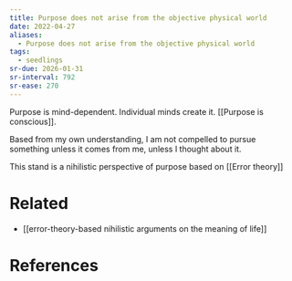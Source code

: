 ```yaml
---
title: Purpose does not arise from the objective physical world
date: 2022-04-27
aliases:
  - Purpose does not arise from the objective physical world
tags:
  - seedlings
sr-due: 2026-01-31
sr-interval: 792
sr-ease: 270
---
```

Purpose is mind-dependent. Individual minds create it.
[[Purpose is conscious]].

Based from my own understanding, I am not compelled to pursue something unless it comes from me, unless I thought about it.

This stand is a nihilistic perspective of purpose based on [[Error theory]]

# Related
- [[error-theory-based nihilistic arguments on the meaning of life]]

# References
